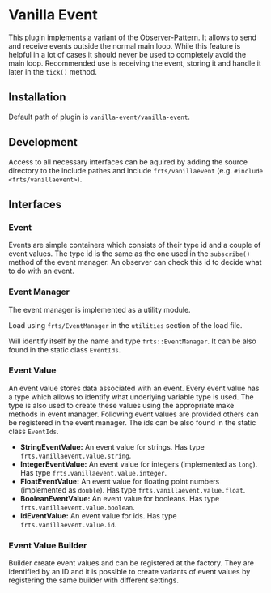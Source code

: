 # Vanilla Event

This plugin implements a variant of the [Observer-Pattern](https://en.wikipedia.org/wiki/Observer_pattern). It allows to send and receive events outside the normal main loop. While this feature is helpful in a lot of cases it should never be used to completely avoid the main loop. Recommended use is receiving the event, storing it and handle it later in the `tick()` method. 

## Installation

Default path of plugin is `vanilla-event/vanilla-event`.

## Development

Access to all necessary interfaces can be aquired by adding the source directory to the include pathes and include `frts/vanillaevent` (e.g. `#include <frts/vanillaevent>`).

## Interfaces

### Event

Events are simple containers which consists of their type id and a couple of event values. The type id is the same as the one used in the `subscribe()` method of the event manager. An observer can check this id to decide what to do with an event. 

### Event Manager

The event manager is implemented as a utility module. 

Load using `frts/EventManager` in the `utilities` section of the load file. 

Will identify itself by the name and type `frts::EventManager`. It can be also found in the static class `EventIds`. 

### Event Value

An event value stores data associated with an event. Every event value has a type which allows to identify what underlying variable type is used. The type is also used to create these values using the appropriate make methods in event manager. Following event values are provided others can be registered in the event manager. The ids can be also found in the static class `EventIds`.

- **StringEventValue:** An event value for strings. Has type `frts.vanillaevent.value.string`.
- **IntegerEventValue:** An event value for integers (implemented as `long`). Has type `frts.vanillaevent.value.integer`.
- **FloatEventValue:** An event value for floating point numbers (implemented as `double`). Has type `frts.vanillaevent.value.float`.
- **BooleanEventValue:** An event value for booleans. Has type `frts.vanillaevent.value.boolean`.
- **IdEventValue:** An event value for ids. Has type `frts.vanillaevent.value.id`.

### Event Value Builder

Builder create event values and can be registered at the factory. They are identified by an ID and it is possible to create variants of event values by registering the same builder with different settings.